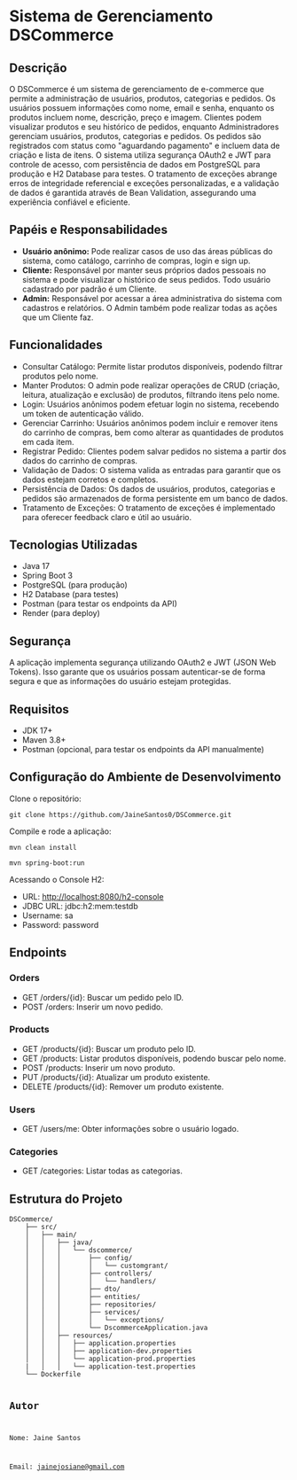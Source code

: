 <h1>Sistema de Gerenciamento DSCommerce</h1>

<h2>Descrição</h2>
<p>O DSCommerce é um sistema de gerenciamento de e-commerce que permite a administração de usuários, produtos, categorias e pedidos. Os usuários possuem informações como nome, email e senha, enquanto os produtos incluem nome, descrição, preço e imagem. Clientes podem visualizar produtos e seu histórico de pedidos, enquanto Administradores gerenciam usuários, produtos, categorias e pedidos. Os pedidos são registrados com status como "aguardando pagamento" e incluem data de criação e lista de itens. O sistema utiliza segurança OAuth2 e JWT para controle de acesso, com persistência de dados em PostgreSQL para produção e H2 Database para testes. O tratamento de exceções abrange erros de integridade referencial e exceções personalizadas, e a validação de dados é garantida através de Bean Validation, assegurando uma experiência confiável e eficiente.</p>

<h2>Papéis e Responsabilidades</h2>
<ul>
    <li><strong>Usuário anônimo:</strong> Pode realizar casos de uso das áreas públicas do sistema, como catálogo, carrinho de compras, login e sign up.</li>
    <li><strong>Cliente:</strong> Responsável por manter seus próprios dados pessoais no sistema e pode visualizar o histórico de seus pedidos. Todo usuário cadastrado por padrão é um Cliente.</li>
    <li><strong>Admin:</strong> Responsável por acessar a área administrativa do sistema com cadastros e relatórios. O Admin também pode realizar todas as ações que um Cliente faz.</li>
</ul>

<h2>Funcionalidades</h2>
<ul>
    <li>Consultar Catálogo: Permite listar produtos disponíveis, podendo filtrar produtos pelo nome.</li>
    <li>Manter Produtos: O admin pode realizar operações de CRUD (criação, leitura, atualização e exclusão) de produtos, filtrando itens pelo nome.</li>
    <li>Login: Usuários anônimos podem efetuar login no sistema, recebendo um token de autenticação válido.</li>
    <li>Gerenciar Carrinho: Usuários anônimos podem incluir e remover itens do carrinho de compras, bem como alterar as quantidades de produtos em cada item.</li>
    <li>Registrar Pedido: Clientes podem salvar pedidos no sistema a partir dos dados do carrinho de compras.</li>
    <li>Validação de Dados: O sistema valida as entradas para garantir que os dados estejam corretos e completos.</li>
    <li>Persistência de Dados: Os dados de usuários, produtos, categorias e pedidos são armazenados de forma persistente em um banco de dados.</li>
    <li>Tratamento de Exceções: O tratamento de exceções é implementado para oferecer feedback claro e útil ao usuário.</li>
</ul>

<h2>Tecnologias Utilizadas</h2>
<ul>
    <li>Java 17</li>
    <li>Spring Boot 3</li>
    <li>PostgreSQL (para produção)</li>
    <li>H2 Database (para testes)</li>
    <li>Postman (para testar os endpoints da API)</li>
    <li>Render (para deploy)</li>
</ul>

<h2>Segurança</h2>
<p>A aplicação implementa segurança utilizando OAuth2 e JWT (JSON Web Tokens). Isso garante que os usuários possam autenticar-se de forma segura e que as informações do usuário estejam protegidas.</p>

<h2>Requisitos</h2>
<ul>
    <li>JDK 17+</li>
    <li>Maven 3.8+</li>
    <li>Postman (opcional, para testar os endpoints da API manualmente)</li>
</ul>

<h2>Configuração do Ambiente de Desenvolvimento</h2>
<p>Clone o repositório:</p>
<pre><code>git clone https://github.com/JaineSantos0/DSCommerce.git</code></pre>

<p>Compile e rode a aplicação:</p>
<pre><code>mvn clean install</code></pre>
<pre><code>mvn spring-boot:run</code></pre>

<p>Acessando o Console H2:</p>
<ul>
    <li>URL: <a href="http://localhost:8080/h2-console">http://localhost:8080/h2-console</a></li>
    <li>JDBC URL: jdbc:h2:mem:testdb</li>
    <li>Username: sa</li>
    <li>Password: password</li>
</ul>

<h2>Endpoints</h2>
<h3>Orders</h3>
<ul>
    <li>GET /orders/{id}: Buscar um pedido pelo ID.</li>
    <li>POST /orders: Inserir um novo pedido.</li>
</ul>

<h3>Products</h3>
<ul>
    <li>GET /products/{id}: Buscar um produto pelo ID.</li>
    <li>GET /products: Listar produtos disponíveis, podendo buscar pelo nome.</li>
    <li>POST /products: Inserir um novo produto.</li>
    <li>PUT /products/{id}: Atualizar um produto existente.</li>
    <li>DELETE /products/{id}: Remover um produto existente.</li>
</ul>

<h3>Users</h3>
<ul>
    <li>GET /users/me: Obter informações sobre o usuário logado.</li>
</ul>

<h3>Categories</h3>
<ul>
    <li>GET /categories: Listar todas as categorias.</li>
</ul>

<h2>Estrutura do Projeto</h2>
<pre><code>DSCommerce/
    ├── src/
    │   ├── main/
    │   │   ├── java/
    │   │   │   └── dscommerce/
    │   │   │       ├── config/
    │   │   │       │   └── customgrant/
    │   │   │       ├── controllers/
    │   │   │       │   └── handlers/
    │   │   │       ├── dto/
    │   │   │       ├── entities/
    │   │   │       ├── repositories/
    │   │   │       ├── services/
    │   │   │       │   └── exceptions/
    │   │   │       └── DscommerceApplication.java
    │   │   ├── resources/
    │   │   │   ├── application.properties
    │   │   │   ├── application-dev.properties
    │   │   │   └── application-prod.properties
    |   │   │   └── application-test.properties
    └── Dockerfile


<h2>Autor</h2>
<p>Nome: Jaine Santos</p>
<p>Email: <a href="mailto:jainejosiane@gmail.com">jainejosiane@gmail.com</a></p>
